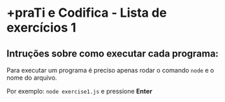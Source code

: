 # +praTi e Codifica - Lista de exercícios 1

## Intruções sobre como executar cada programa:

Para executar um programa é preciso apenas rodar o comando `node` e o nome do
arquivo.  

Por exemplo: `node exercise1.js` e pressione **Enter**  

